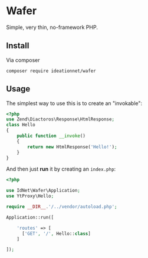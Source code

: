 # Wafer

Simple, very thin, no-framework PHP.

## Install

Via composer

    composer require ideationnet/wafer
    
## Usage

The simplest way to use this is to create an "invokable":

```php
<?php
use Zend\Diactoros\Response\HtmlResponse;
class Hello
{    
    public function __invoke()
    {
        return new HtmlResponse('Hello!');
    }
}
```

And then just **run** it by creating an `index.php`:

```php
<?php

use IdNet\Wafer\Application;
use YtProxy\Hello;

require __DIR__.'/../vendor/autoload.php';

Application::run([

    'routes' => [
      ['GET', '/', Hello::class]
    ]

]);
```
